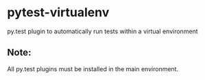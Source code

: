 pytest-virtualenv
=================

py.test plugin to automatically run tests within a virtual environment

Note:
-----

All py.test plugins must be installed in the main environment.